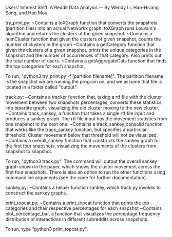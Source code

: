 Users' Interest Shift: A Reddit Data Analysis
-- By Wendy Li, Hao-Hsiang Song, and Hao Mou




try_print.py:
~Contains a toXGraph function that converts the snapshots (partition files) into an actual Networkx graph. toXGraph runs Louvain's algorithm and returns the clusters of the given snapshot.
~Contains a numCluster function that given the clusters of  given snapshot, counts the number of clusters in the graph
~Contains a getCategory function that given the clusters of a given snapshot, prints the unique categories in the snapshot and the number of occurrences of that category. Also prints out the total number of users.
~Contains a getAggregateCats function that finds the top categories for each snapshot.

To run, "python3 try_print.py -f [partition filename]". The partition filename is the snapshot we are running the program on, and we assume that file is located in a folder called "output".


track.py:
~Contains a tracker function that, taking a rtf file with the cluster movement between two snapshots percentages, converts these statistics into  bipartite graph, visualizing the old cluster moving to the new cluster.
~Contains track_sankey, a function that takes a single rtf file input and produces a sankey graph. The rtf file input has the movement statistics from one snapshot to the next one.
~Contains a track_sankey_consolid function that works like the track_sankey function, but specifies a particular threshold. Cluster movement below that threshold will not be visualized.
~Contains a overall_sankey function that constructs the sankey graph for the first four snapshots, visualizing the movements of the clusters from snapshot to snapshot.

To run, "python3 track.py". The command will output the overall sankey graph shown in the paper, which shows the cluster movement across the first four snapshots. There is also an option to run the other functions using commandline arguments (see the code for further documentation).


sankey.py:
~Contains a helper function sankey, which track.py invokes to construct the sankey graphs.


print_topcat.py:
~Contains a print_topcat function that prints the top categories and their respective percentages for each snapshot
~Contains plot_percentage_bar, a function that visualizes the percentage frequency distribution of  interactions in different subreddits across snapshots.

To run, type "python3 print_topcat.py".

